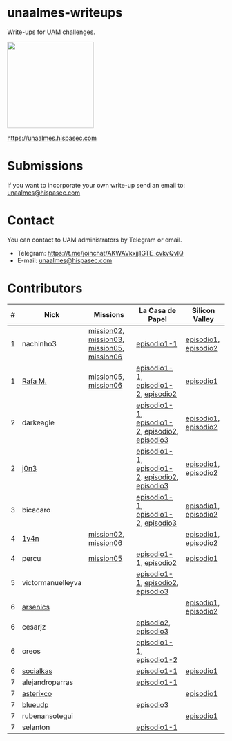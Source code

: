 # unaalmes-writeups
Write-ups for UAM challenges.

<img src="https://i.imgur.com/StNpGr9.jpg" width="200" height="200">

https://unaalmes.hispasec.com

# Submissions
If you want to incorporate your own write-up send an email to: unaalmes@hispasec.com

# Contact
You can contact to UAM administrators by Telegram or email.
 - Telegram: https://t.me/joinchat/AKWAVkxjj1GTE_cvkvQvIQ
 - E-mail: unaalmes@hispasec.com

# Contributors
| # | Nick | Missions | La Casa de Papel | Silicon Valley |
| ------------- | ------------- | ------------- | ------------- | ------------- |
| 1 | nachinho3 | [mission02](https://github.com/sysdevploit/unaalmes-writeups/blob/master/missions/mission02/nachinho3-mission02.pdf), [mission03](https://github.com/sysdevploit/unaalmes-writeups/blob/master/missions/mission03/nachinho3-mission03.pdf), [mission05](https://github.com/sysdevploit/unaalmes-writeups/blob/master/missions/mission05/nachinho3-mission05.pdf), [mission06](https://github.com/sysdevploit/unaalmes-writeups/blob/master/missions/mission06/nachinho3-mission06.pdf) | [episodio1-1](https://github.com/sysdevploit/unaalmes-writeups/blob/master/lacasadepapel/episodio1-1/nachinho3-episodio1-1.pdf) | [episodio1](https://github.com/sysdevploit/unaalmes-writeups/blob/master/siliconvalley/episodio1/nachinho3-episodio1.pdf), [episodio2](https://github.com/sysdevploit/unaalmes-writeups/blob/master/siliconvalley/episodio2/nachinho3-episodio2.pdf) |
| 1 | [Rafa M.](https://twitter.com/elbuenodeFali) | [mission05](https://github.com/sysdevploit/unaalmes-writeups/blob/master/missions/mission05/rafamartos-mission05.pdf), [mission06](https://github.com/sysdevploit/unaalmes-writeups/blob/master/missions/mission06/rafamartos-mission06.pdf) | [episodio1-1](https://github.com/sysdevploit/unaalmes-writeups/blob/master/lacasadepapel/episodio1-1/rafamartos-episodio1-1.pdf), [episodio1-2](https://github.com/sysdevploit/unaalmes-writeups/blob/master/lacasadepapel/episodio1-2/rafamartos-episodio1-2.pdf), [episodio2](https://github.com/sysdevploit/unaalmes-writeups/blob/master/lacasadepapel/episodio1-1/rafamartos-episodio2.pdf) | [episodio1](https://github.com/sysdevploit/unaalmes-writeups/blob/master/siliconvalley/episodio1/rafamartos-episodio1.pdf) | [episodio2](https://github.com/sysdevploit/unaalmes-writeups/blob/master/siliconvalley/episodio2/rafamartos-episodio2.pdf) |
| 2 | darkeagle | | [episodio1-1](https://github.com/sysdevploit/unaalmes-writeups/blob/master/lacasadepapel/episodio1-1/darkeagle-episodio1-1.pdf), [episodio1-2](https://github.com/sysdevploit/unaalmes-writeups/blob/master/lacasadepapel/episodio1-2/darkeagle-episodio1-2.pdf), [episodio2](https://github.com/sysdevploit/unaalmes-writeups/blob/master/lacasadepapel/episodio2/darkeagle-episodio2.pdf), [episodio3](https://github.com/sysdevploit/unaalmes-writeups/blob/master/lacasadepapel/episodio3/darkeagle-episodio3.pdf) | [episodio1](https://github.com/sysdevploit/unaalmes-writeups/blob/master/siliconvalley/episodio1/darkeagle-episodio1.pdf), [episodio2](https://github.com/sysdevploit/unaalmes-writeups/blob/master/siliconvalley/episodio2/darkeagle-episodio2.pdf) |
| 2 | [j0n3](https://twitter.com/_j0n3) | | [episodio1-1](https://github.com/sysdevploit/unaalmes-writeups/blob/master/lacasadepapel/episodio1-1/j0n3-episodio1-1.pdf), [episodio1-2](https://github.com/sysdevploit/unaalmes-writeups/blob/master/lacasadepapel/episodio1-2/j0n3-episodio1-2.pdf). [episodio2](https://github.com/sysdevploit/unaalmes-writeups/blob/master/lacasadepapel/episodio2/j0n3-episodio2.pdf), [episodio3](https://github.com/sysdevploit/unaalmes-writeups/blob/master/lacasadepapel/episodio3/j0n3-episodio3.pdf) | [episodio1](https://github.com/sysdevploit/unaalmes-writeups/blob/master/siliconvalley/episodio1/j0n3-episodio1.pdf), [episodio2](https://github.com/sysdevploit/unaalmes-writeups/blob/master/siliconvalley/episodio2/j0n3-episodio2.pdf) |
| 3 | bicacaro | | [episodio1-1](https://github.com/sysdevploit/unaalmes-writeups/blob/master/lacasadepapel/episodio1-1/bicacaro-episodio1-1.pdf), [episodio1-2](https://github.com/sysdevploit/unaalmes-writeups/blob/master/lacasadepapel/episodio1-2/bicacaro-episodio1-2.pdf), [episodio3](https://github.com/sysdevploit/unaalmes-writeups/blob/master/lacasadepapel/episodio3/bicacaro-episodio3.pdf) | [episodio1](https://github.com/sysdevploit/unaalmes-writeups/blob/master/siliconvalley/episodio1/bicacaro-episodio1.pdf), [episodio2](https://github.com/sysdevploit/unaalmes-writeups/blob/master/siliconvalley/episodio2/bicacaro-episodio2.pdf) |
| 4 | [1v4n](https://twitter.com/Hackers4F) | [mission02](https://github.com/sysdevploit/unaalmes-writeups/blob/master/missions/mission02/1v4n-mission02.txt), [mission06](https://github.com/sysdevploit/unaalmes-writeups/blob/master/missions/mission06/1v4n-mission06.txt) | | [episodio1](https://github.com/sysdevploit/unaalmes-writeups/blob/master/siliconvalley/episodio1/1v4n-episodio1.pdf), [episodio2](https://github.com/sysdevploit/unaalmes-writeups/blob/master/siliconvalley/episodio2/1v4n-episodio2.pdf) |
| 4 | percu | [mission05](https://github.com/sysdevploit/unaalmes-writeups/blob/master/missions/mission05/percu-mission05.pdf) | [episodio1-1](https://github.com/sysdevploit/unaalmes-writeups/blob/master/lacasadepapel/episodio1-1/percu-episodio1-1.pdf), [episodio2](https://github.com/sysdevploit/unaalmes-writeups/blob/master/lacasadepapel/episodio2/percu-episodio2.pdf) | [episodio1](https://github.com/sysdevploit/unaalmes-writeups/blob/master/siliconvalley/episodio1/percu-episodio1.pdf) |
| 5 | victormanuelleyva | | [episodio1-1](https://github.com/sysdevploit/unaalmes-writeups/blob/master/lacasadepapel/episodio1-1/victormanuelleyva-episodio1-1.txt), [episodio2](https://github.com/sysdevploit/unaalmes-writeups/blob/master/lacasadepapel/episodio2/victormanuelleyva-episodio2.txt), [episodio3](https://github.com/sysdevploit/unaalmes-writeups/blob/master/lacasadepapel/episodio3/victormanuelleyva-episodio3.txt) | |
| 6 | [arsenics](https://twitter.com/Ms_Arsenics) | | | [episodio1](https://github.com/sysdevploit/unaalmes-writeups/blob/master/siliconvalley/episodio1/arsenics-episodio1.pdf), [episodio2](https://github.com/sysdevploit/unaalmes-writeups/blob/master/siliconvalley/episodio2/arsenics-episodio2.pdf) |
| 6 | cesarjz | | [episodio2](https://github.com/sysdevploit/unaalmes-writeups/blob/master/lacasadepapel/episodio2/cesarjz-episodio2.pdf), [episodio3](https://github.com/sysdevploit/unaalmes-writeups/blob/master/lacasadepapel/episodio3/cesarjz-episodio3.pdf) | |
| 6 | oreos | | [episodio1-1](https://github.com/sysdevploit/unaalmes-writeups/blob/master/lacasadepapel/episodio1-1/oreos-episodio1-1.txt),  [episodio1-2](https://github.com/sysdevploit/unaalmes-writeups/blob/master/lacasadepapel/episodio1-2/oreos-episodio1-2.txt) | |
| 6 | [socialkas](https://twitter.com/Disbauxes) | | [episodio1-1](https://github.com/sysdevploit/unaalmes-writeups/blob/master/lacasadepapel/episodio1-1/socialkas-episodio1-1.pdf) | [episodio1](https://github.com/sysdevploit/unaalmes-writeups/blob/master/siliconvalley/episodio1/tonicastillo-episodio1.pdf) |
| 7 | alejandroparras | | [episodio1-1](https://github.com/sysdevploit/unaalmes-writeups/blob/master/lacasadepapel/episodio1-1/alejandroparras-episodio1-1.pdf) | |
| 7 | [asterixco](https://twitter.com/asterixco) | | | [episodio1](https://github.com/sysdevploit/unaalmes-writeups/blob/master/siliconvalley/episodio1/ramonsola-episodio1.pdf) | 
| 7 | [blueudp](https://twitter.com/blueudp) | | [episodio3](https://github.com/sysdevploit/unaalmes-writeups/blob/master/lacasadepapel/episodio3/blueudp-episodio3.py) | |
| 7 | rubenansotegui | | | [episodio1](https://github.com/sysdevploit/unaalmes-writeups/blob/master/siliconvalley/episodio1/rubenansotegui-episodio1.txt) |
| 7 | selanton | | [episodio1-1](https://github.com/sysdevploit/unaalmes-writeups/blob/master/lacasadepapel/episodio1-1/selankon-episodio1-1.txt) | |
